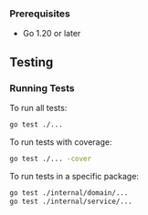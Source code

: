 
### Prerequisites

- Go 1.20 or later

## Testing

### Running Tests

To run all tests:
```bash
go test ./...
```

To run tests with coverage:
```bash
go test ./... -cover
```

To run tests in a specific package:
```bash
go test ./internal/domain/...
go test ./internal/service/...
```